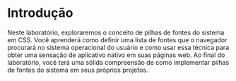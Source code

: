 # Introdução

Neste laboratório, exploraremos o conceito de pilhas de fontes do sistema em CSS. Você aprenderá como definir uma lista de fontes que o navegador procurará no sistema operacional do usuário e como usar essa técnica para obter uma sensação de aplicativo nativo em suas páginas web. Ao final do laboratório, você terá uma sólida compreensão de como implementar pilhas de fontes do sistema em seus próprios projetos.
